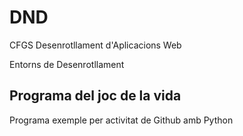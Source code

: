 # DND

CFGS Desenrotllament d'Aplicacions Web

Entorns de Desenrotllament

## Programa del joc de la vida

Programa exemple per activitat de Github amb Python

